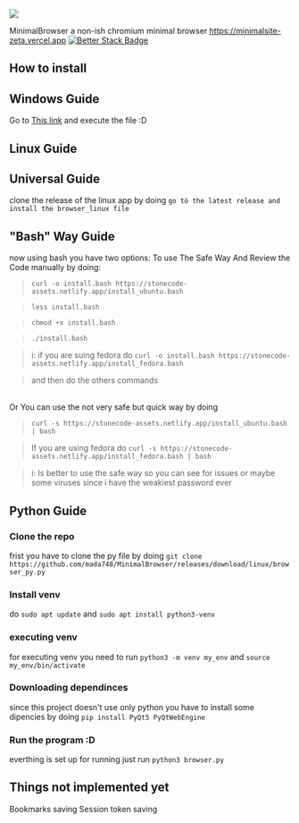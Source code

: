 <img src="https://stonecode-assets.netlify.app/browser.png">





 MinimalBrowser
a non-ish chromium minimal browser
https://minimalsite-zeta.vercel.app
[![Better Stack Badge](https://uptime.betterstack.com/status-badges/v2/monitor/27tcg.svg)](https://uptime.betterstack.com/?utm_source=status_badge)

## How to install
## Windows Guide
Go to <a href="https://github.com/mada748/MinimalBrowser/releases/download/Iwasforcedtodothistag/browser.exe">This link</a> 
and execute the file :D
## Linux Guide
## Universal Guide
clone the release of the linux app by doing 
```go tò the latest release and install the browser_linux file```
## "Bash" Way Guide
now using bash you have two options:
To use The Safe Way And Review the Code manually by doing:
> ```curl -o install.bash https://stonecode-assets.netlify.app/install_ubuntu.bash```

> ```less install.bash```

> ```chmod +x install.bash```

> ```./install.bash```

> i: if you are suing fedora do
>    ```curl -o install.bash https://stonecode-assets.netlify.app/install_fedora.bash```

>and then do the others commands 



<br>
Or You can use the not very safe but quick way by doing

> ```curl -s https://stonecode-assets.netlify.app/install_ubuntu.bash | bash```

> If you are using fedora do ```curl -s https://stonecode-assets.netlify.app/install_fedora.bash | bash```

> i: Is better to use the safe way so you can see for issues or maybe some viruses since i have the weakiest password ever

## Python Guide
### Clone the repo
frist you have to clone the py file by doing
```git clone https://github.com/mada748/MinimalBrowser/releases/download/linux/browser_py.py```
### Install venv
do ```sudo apt update``` and ```sudo apt install python3-venv```
### executing venv
for executing venv you need to run ```python3 -m venv my_env``` and ```source my_env/bin/activate```
### Downloading dependinces
since this project doesn't use only python you have to install some dipencies by doing ```pip install PyQt5 PyQtWebEngine```
### Run the program :D
everthing is set up for running just run ```python3 browser.py```

## Things not implemented yet
Bookmarks saving
Session token saving 
